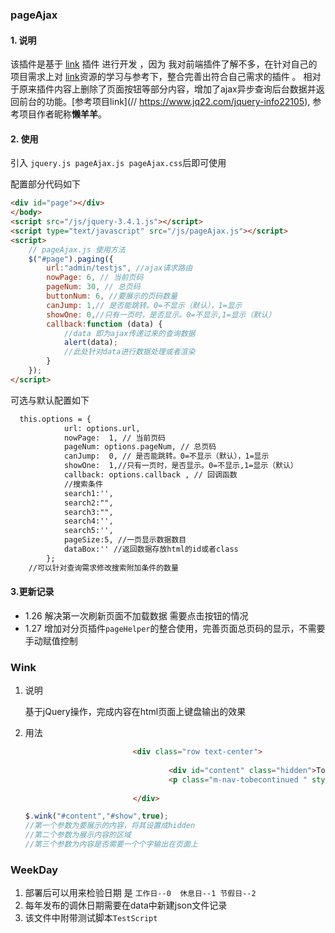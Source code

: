 ### pageAjax

#### 1. 说明

该插件是基于 [link](https://www.jq22.com/jquery-info22105)  插件 进行开发 ，因为 我对前端插件了解不多，在针对自己的项目需求上对 [link]( https://www.jq22.com/jquery-info22105)资源的学习与参考下，整合完善出符合自己需求的插件 。 相对于原来插件内容上删除了页面按钮等部分内容，增加了ajax异步查询后台数据并返回前台的功能。[参考项目link](// https://www.jq22.com/jquery-info22105), 参考项目作者昵称**懒羊羊**。

#### 2. 使用

引入  ` jquery.js pageAjax.js pageAjax.css `后即可使用

配置部分代码如下

```html
<div id="page"></div>
</body>
<script src="/js/jquery-3.4.1.js"></script>
<script type="text/javascript" src="/js/pageAjax.js"></script>
<script>
    // pageAjax.js 使用方法
    $("#page").paging({
        url:"admin/testjs", //ajax请求路由
        nowPage: 6, // 当前页码
        pageNum: 30, // 总页码
        buttonNum: 6, //要展示的页码数量
        canJump: 1,// 是否能跳转。0=不显示（默认），1=显示
        showOne: 0,//只有一页时，是否显示。0=不显示,1=显示（默认）
        callback:function (data) {
            //data 即为ajax传递过来的查询数据
            alert(data);
            //此处针对data进行数据处理或者渲染
        }
    });
</script>
```

可选与默认配置如下

```html
  this.options = {
            url: options.url,
            nowPage:  1, // 当前页码
            pageNum: options.pageNum, // 总页码
            canJump:  0, // 是否能跳转。0=不显示（默认），1=显示
            showOne:  1,//只有一页时，是否显示。0=不显示,1=显示（默认）
            callback: options.callback , // 回调函数
            //搜索条件
            search1:'',
            search2:"",
            search3:"",
            search4:'',
            search5:'',
            pageSize:5, //一页显示数据数目
            dataBox:'' //返回数据存放html的id或者class
        };
	//可以针对查询需求修改搜索附加条件的数量
```

#### 3.更新记录

- 1.26 解决第一次刷新页面不加载数据 需要点击按钮的情况
- 1.27 增加对分页插件`pageHelper`的整合使用，完善页面总页码的显示，不需要手动赋值控制 





### Wink

1. 说明

   基于jQuery操作，完成内容在html页面上键盘输出的效果

2. 用法

   ```html
                           <div class="row text-center">
                                  
                                   <div id="content" class="hidden">To be continued...</div>
                                   <p class="m-nav-tobecontinued " style="width: 100%;" id="show"></p>
                                  
                           </div>
   ```

   ```js
   $.wink("#content","#show",true);
   //第一个参数为要展示的内容，将其设置成hidden
   //第二个参数为展示内容的区域
   //第三个参数为内容是否需要一个个字输出在页面上
   ```

   

### WeekDay

1. 部署后可以用来检验日期 是 `工作日--0  休息日--1 节假日--2`
2. 每年发布的调休日期需要在data中新建json文件记录
3. 该文件中附带测试脚本`TestScript`